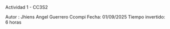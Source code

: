 Actividad 1 - CC3S2

Autor : Jhiens Angel Guerrero Ccompi
Fecha: 01/09/2025
Tiempo invertido: 6 horas 
